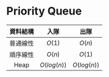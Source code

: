 # Priority Queue

資料結構|入隊|出隊
:-:|:-:|:-:
普通線性|$O(1)$|$O(n)$
順序線性|$O(n)$|$O(1)$
Heap|$O(log(n))$|$O(log(n))$